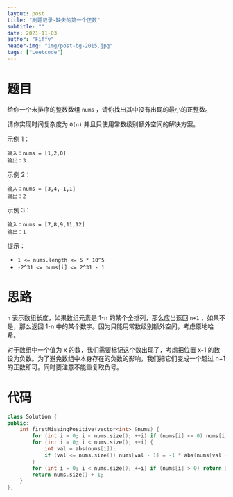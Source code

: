 ```yaml
---
layout: post
title: "刷题记录-缺失的第一个正数"
subtitle: ""
date: 2021-11-03
author: "Fiffy"
header-img: "img/post-bg-2015.jpg"
tags: ["Leetcode"]
---
```


# 题目

给你一个未排序的整数数组 `nums` ，请你找出其中没有出现的最小的正整数。

请你实现时间复杂度为 `O(n)` 并且只使用常数级别额外空间的解决方案。


示例 1：

```
输入：nums = [1,2,0]
输出：3
```

示例 2：

```
输入：nums = [3,4,-1,1]
输出：2
```

示例 3：

```
输入：nums = [7,8,9,11,12]
输出：1
```


提示：

- `1 <= nums.length <= 5 * 10^5`
- `-2^31 <= nums[i] <= 2^31 - 1`

# 思路

`n` 表示数组长度，如果数组元素是 1-n 的某个全排列，那么应当返回 `n+1` ，如果不是，那么返回 1-n 中的某个数字。因为只能用常数级别额外空间，考虑原地哈希。

对于数组中一个值为 x 的数，我们需要标记这个数出现了，考虑把位置 x-1 的数设为负数。为了避免数组中本身存在的负数的影响，我们把它们变成一个超过 n+1 的正数即可。同时要注意不能重复取负号。

# 代码

```c++
class Solution {
public:
    int firstMissingPositive(vector<int> &nums) {
        for (int i = 0; i < nums.size(); ++i) if (nums[i] <= 0) nums[i] = nums.size() + 1;
        for (int i = 0; i < nums.size(); ++i) {
            int val = abs(nums[i]);
            if (val <= nums.size()) nums[val - 1] = -1 * abs(nums[val - 1]);
        }
        for (int i = 0; i < nums.size(); ++i) if (nums[i] > 0) return i + 1;
        return nums.size() + 1;
    }
};
```


